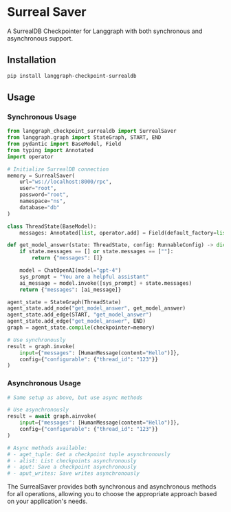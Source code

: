 # Surreal Saver

A SurrealDB Checkpointer for Langgraph with both synchronous and asynchronous support.

## Installation

```sh
pip install langgraph-checkpoint-surrealdb
```

## Usage

### Synchronous Usage

```python
from langgraph_checkpoint_surrealdb import SurrealSaver
from langgraph.graph import StateGraph, START, END
from pydantic import BaseModel, Field
from typing import Annotated
import operator

# Initialize SurrealDB connection
memory = SurrealSaver(
    url="ws://localhost:8000/rpc",
    user="root",
    password="root",
    namespace="ns",
    database="db"
)

class ThreadState(BaseModel):
    messages: Annotated[list, operator.add] = Field(default_factory=list)

def get_model_answer(state: ThreadState, config: RunnableConfig) -> dict:
    if state.messages == [] or state.messages == [""]:
        return {"messages": []}

    model = ChatOpenAI(model="gpt-4")
    sys_prompt = "You are a helpful assistant"
    ai_message = model.invoke([sys_prompt] + state.messages)
    return {"messages": [ai_message]}

agent_state = StateGraph(ThreadState)
agent_state.add_node("get_model_answer", get_model_answer)
agent_state.add_edge(START, "get_model_answer")
agent_state.add_edge("get_model_answer", END)
graph = agent_state.compile(checkpointer=memory)

# Use synchronously
result = graph.invoke(
    input={"messages": [HumanMessage(content="Hello")]},
    config={"configurable": {"thread_id": "123"}}
)
```

### Asynchronous Usage

```python
# Same setup as above, but use async methods

# Use asynchronously
result = await graph.ainvoke(
    input={"messages": [HumanMessage(content="Hello")]},
    config={"configurable": {"thread_id": "123"}}
)

# Async methods available:
# - aget_tuple: Get a checkpoint tuple asynchronously
# - alist: List checkpoints asynchronously
# - aput: Save a checkpoint asynchronously
# - aput_writes: Save writes asynchronously
```

The SurrealSaver provides both synchronous and asynchronous methods for all operations, allowing you to choose the appropriate approach based on your application's needs.
